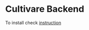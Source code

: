# Cultivare Backend

To install check [instruction](https://github.com/cultivare/cultivare/blob/main/install_beta.md)

